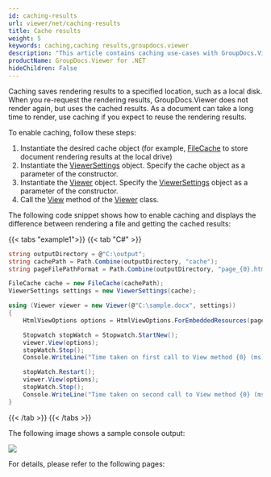 ```yaml
---
id: caching-results
url: viewer/net/caching-results
title: Cache results
weight: 5
keywords: caching,caching results,groupdocs.viewer
description: "This article contains caching use-cases with GroupDocs.Viewer within your .NET applications."
productName: GroupDocs.Viewer for .NET
hideChildren: False
---
```

Caching saves rendering results to a specified location, such as a local disk. When you re-request the rendering results, GroupDocs.Viewer does not render again, but uses the cached results.
As a document can take a long time to render, use caching if you expect to reuse the rendering results.

To enable caching, follow these steps:

1. Instantiate the desired cache object (for example, [FileCache](https://reference.groupdocs.com/net/viewer/groupdocs.viewer.caching/filecache) to store document rendering results at the local drive)
2. Instantiate the [ViewerSettings](https://reference.groupdocs.com/net/viewer/groupdocs.viewer/viewersettings) object. Specify the cache object as a parameter of the constructor.
3. Instantiate the [Viewer](https://reference.groupdocs.com/net/viewer/groupdocs.viewer/viewer) object. Specify the [ViewerSettings](https://reference.groupdocs.com/net/viewer/groupdocs.viewer/viewersettings) object as a parameter of the constructor.
4. Call the [View](https://reference.groupdocs.com/net/viewer/groupdocs.viewer/viewer/methods/view) method of the [Viewer](https://reference.groupdocs.com/net/viewer/groupdocs.viewer/viewer) class.

The following code snippet shows how to enable caching and displays the difference between rendering a file and getting the cached results:

{{< tabs "example1">}}
{{< tab "C#" >}}
```csharp
string outputDirectory = @"C:\output";
string cachePath = Path.Combine(outputDirectory, "cache");
string pageFilePathFormat = Path.Combine(outputDirectory, "page_{0}.html");

FileCache cache = new FileCache(cachePath);
ViewerSettings settings = new ViewerSettings(cache);

using (Viewer viewer = new Viewer(@"C:\sample.docx", settings))
{
    HtmlViewOptions options = HtmlViewOptions.ForEmbeddedResources(pageFilePathFormat);

    Stopwatch stopWatch = Stopwatch.StartNew();
    viewer.View(options);
    stopWatch.Stop();
    Console.WriteLine("Time taken on first call to View method {0} (ms).", stopWatch.ElapsedMilliseconds);

    stopWatch.Restart();
    viewer.View(options);
    stopWatch.Stop();
    Console.WriteLine("Time taken on second call to View method {0} (ms).", stopWatch.ElapsedMilliseconds);
}
```
{{< /tab >}}
{{< /tabs >}}

The following image shows a sample console output:

![](/viewer/net/images/caching-results.png)

For details, please refer to the following pages: